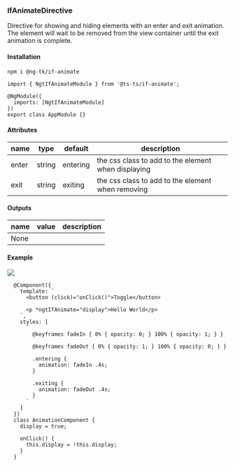 ### IfAnimateDirective

Directive for showing and hiding elements with an enter and exit animation.
The element will wait to be removed from the view container until the exit animation is complete.

#### Installation

```
npm i @ng-tk/if-animate
```

```TS
import { NgtIfAnimateModule } from '@ts-ts/if-animate';

@NgModule({
  imports: [NgtIfAnimateModule]
})
export class AppModule {}
```

#### Attributes

| name  | type   | default  | description                                         |
| ----- | ------ | -------- | --------------------------------------------------- |
| enter | string | entering | the css class to add to the element when displaying |
| exit  | string | exiting  | the css class to add to the element when removing   |

#### Outputs

| name | value | description |
| ---- | ----- | ----------- |
| None |

#### Example

![](../docs/example.gif)

```TS
  @Component({
    template: `
      <button (click)="onClick()">Toggle</button>

      <p *ngtIfAnimate="display">Hello World</p>
    `,
    styles: [
      `
        @keyframes fadeIn { 0% { opacity: 0; } 100% { opacity: 1; } }

        @keyframes fadeOut { 0% { opacity: 1; } 100% { opacity: 0; } }

        .entering {
          animation: fadeIn .4s;
        }

        .exiting {
          animation: fadeOut .4s;
        }
      `
    ]
  })
  class AnimationComponent {
    display = true;

    onClick() {
      this.display = !this.display;
    }
  }
```
